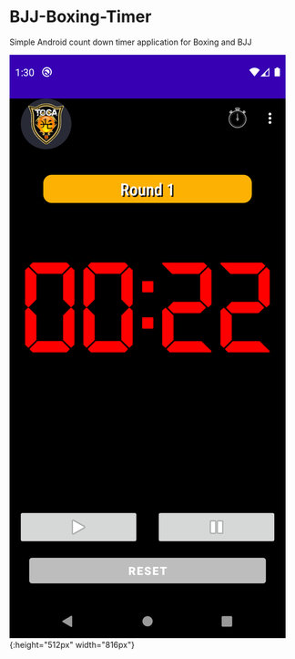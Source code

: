 # BJJ-Boxing-Timer
Simple Android count down timer application for Boxing and BJJ

![Screenshot](Screenshot.png){:height="512px" width="816px"}

